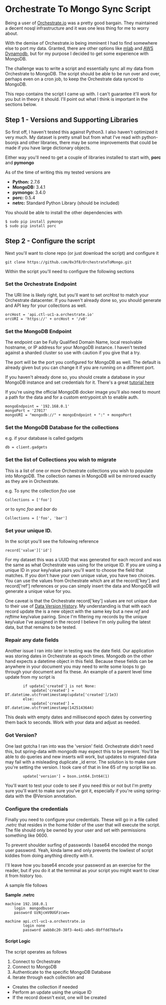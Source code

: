 # Orchestrate To Mongo Sync Script

Being a user of [Orchestrate.io](https://orchestrate.io) was a pretty good bargain.  They maintained a decent nosql infrastructure and it was one less thing for me to worry about.

With the demise of Orchestrate.io being imminent I had to find somewhere else to port my data.  Granted, there are other options like [mlab](https://mlab.com/) and [AWS Dynamodb](https://aws.amazon.com/dynamodb/), but for my purpose I decided to get some experience with MongoDB.

The challenge was to write a script and essentially sync all my data from Orchestrate to MongoDB.  The script should be able to be run over and over, perhaps even on a cron job, to keep the Orchestrate data synced to MongoDB.

This repo contains the script I came up with.  I can't guarantee it'll work for you but in theory it should.  I'll point out what I think is important in the sections below.


## Step 1 - Versions and Supporting Libraries

So first off, I haven't tested this against Python3.  I also haven't optimized it very much.  My dataset is pretty small but from what I've read with python-bsonjs and other libraries, there may be some improvements that could be made if you have large dictionary objects.

Either way you'll need to get a couple of libraries installed to start with, **porc** and **pymongo**

As of the time of writing this my tested versions are

- **Python:** 2.7.6
- **MongoDB:** 3.4.1
- **pymongo:** 3.4.0
- **porc:** 0.5.4
- **netrc:** Standard Python Library (should be included)


You should be able to install the other dependencies with


```
$ sudo pip install pymongo
$ sudo pip install porc

```

## Step 2 - Configure the script

Next you'll want to clone repo (or just download the script) and configure it

```
git clone https://github.com/0x3f8/OrchestrateToMongo.git

```
Within the script you'll need to configure the following sections

### Set the Orchestrate Endpoint

The URI line is likely right, but you'll want to set *orcHost* to match your Orchestrate datacenter.  If you haven't already done so, you should generate and API key for your collections as well.

```
orcHost = 'api.ctl-uc1-a.orchestrate.io'
orcURI = 'https://' + orcHost + '/v0'
```

### Set the MongoDB Endpoint

The endpoint can be Fully Qualified Domain Name, local resolvable hostname, or IP address for your MongoDB instance.  I haven't tested against a sharded cluster so use with caution if you give that a try.

The port will be the port you configured for MongoDB as well.  The default is already given but you can change it if you are running on a different port.

If you haven't already done so, you should create a database in your MongoDB instance and set credentials for it.  There's a great [tutorial here](https://docs.mongodb.com/manual/core/authorization/)

If you're using the official MongoDB docker image you'll also need to mount a path for the data and for a custom entrypoint.sh to enable auth.


```
mongoEndpoint = '192.168.0.1'
mongoPort = '27017'
mongoURI = "mongodb://" + mongoEndpoint + ":" + mongoPort
```
### Set the MongoDB Database for the collections

e.g. if your database is called gadgets

```
db = client.gadgets
```

### Set the list of Collections you wish to migrate

This is a list of one or more Orchestrate collections you wish to populate into MongoDB.  The collection names in MongoDB will be mirrored exactly as they are in Orchestrate.

e.g. To sync the collection *foo* use

```
Collections = ['foo']
```

or to sync *foo* and *bar* do

```
Collections = ['foo', 'bar']
```

### Set your unique ID.

In the script you'll see the following reference

```
record['value']['id']
```

For my dataset this was a UUID that was generated for each record and was the same as what Orchestrate was using for the unique ID.  If you are using a unique ID in your key/value pairs you'll want to choose the field that matches.  If you don't have your own unique value, you have two choices.  You can use the values from Orchestrate which are at the record['key'] and record['ref'] references or you can simply insert the data and MongoDB will generate a unique value for you.

One caveat is that the Orchestrate record['key'] values are not unique due to their use of [Data Version History](https://orchestrate.io/docs/data-version-history).  My understanding is that with each record update the is a new object with the same key but a new *ref* and *reftime* key/value pairing.  Since I'm filtering my records by the unique key/value I've assigned in the record I believe I'm only pulling the latest data, but that remains to be tested.

### Repair any date fields

Another issue I ran into later in testing was the date field.  Our application was storing dates in Orchestrate as epoch times.  Mongodb on the other hand expects a datetime object in this field.
Because these fields can be anywhere in your document you may need to write some loops to go through your document and fix these.   An example of a parent level time update from my script is

```
        if update['created'] is not None:
            update['created'] = DT.datetime.utcfromtimestamp(update['created']/1e3)
        else:
            update['created'] = DT.datetime.utcfromtimestamp(1425143644)
```

This deals with empty dates and millisecond epoch dates by converting them back to seconds.  Work with your data and adjust as needed.  


### Got Version?

One last gotcha I ran into was the 'version' field.   Orchestrate didn't need this, but spring-data with mongodb may expect this to be present.  You'll be able to do queries and new inserts will work, but updates to migrated data may fail with a misleading duplicate _id error.   The solution is to make sure you're setting the version.  I took care of that in line 65 of my script like so.
 ```
         update['version'] = bson.int64.Int64(1)
 ```

You'll want to test your code to see if you need this or not but I'm pretty sure you'll want to make sure you've got it, especially if you're using spring-data with the @Version annotation.

### Configure the credentials

Finally you need to configure your credentials.  These will go in a file called *.netrc* that resides in the home folder of the user that will execute the script.  The file should only be owned by your user and set with permissions something like 0600.

To prevent shoulder surfing of passwords I base64 encoded the mongo user password.  Yeah, kinda lame and only prevents the lowliest of script kiddies from doing anything directly with it.

I'll leave how you base64 encode your password as an exercise for the reader, but if you do it at the terminal as your script you might want to clear it from history too.

A sample file follows

**Sample .netrc**

```
machine 192.168.0.1
	login  mongodbuser
	password UzNjcmV0UGFzcwo=

machine api.ctl-uc1-a.orchestrate.io
        login none
        password aabb8c20-38f3-4e41-a8e5-8bffdd7bbafa
```

#### Script Logic

The script operates as follows

1. Connect to Orchestrate
2. Connect to MongoDB
3. Authenticate to the specific MongoDB Database
4. Iterate through each collection and

- Creates the collection if needed
- Perform an update using the unique ID
- If the record doesn't exist, one will be created
